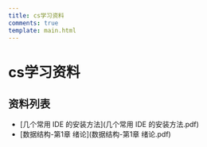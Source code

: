 ```yaml
---
title: cs学习资料
comments: true
template: main.html
---
```


# cs学习资料

## 资料列表

* [几个常用 IDE 的安装方法](几个常用 IDE 的安装方法.pdf)
* [数据结构-第1章 绪论](数据结构-第1章 绪论.pdf)